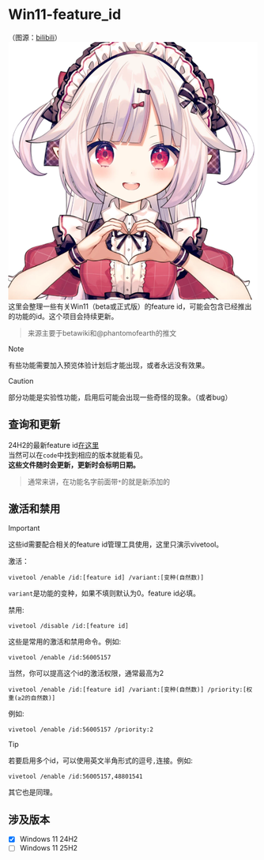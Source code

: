 # Win11-feature_id
（图源：[bilibili](https://www.bilibili.com/opus/1080968462968291334?spm_id_from=333.1387.0.0)）  
![欢迎](image/1758386839626.png)  
这里会整理一些有关Win11（beta或正式版）的feature id，可能会包含已经推出的功能的id。这个项目会持续更新。  
> 来源主要于betawiki和@phantomofearth的推文  

> [!NOTE]
> 有些功能需要加入预览体验计划后才能出现，或者永远没有效果。

> [!CAUTION]
> 部分功能是实验性功能，启用后可能会出现一些奇怪的现象。（或者bug）

## 查询和更新
24H2的最新feature id[在这里](24H2-25H2/20250930_24H2-id.txt)  
当然可以在`code`中找到相应的版本就能看见。  
**这些文件随时会更新，更新时会标明日期。**
> 通常来讲，在功能名字前面带`*`的就是新添加的

## 激活和禁用
> [!IMPORTANT]
> 这些id需要配合相关的feature id管理工具使用，这里只演示vivetool。

激活：
```
vivetool /enable /id:[feature id] /variant:[变种(自然数)]
```
`variant`是功能的变种，如果不填则默认为0。feature id必填。

禁用:
```
vivetool /disable /id:[feature id]
```
这些是常用的激活和禁用命令。例如:
```
vivetool /enable /id:56005157
```

当然，你可以提高这个id的激活权限，通常最高为2
```
vivetool /enable /id:[feature id] /variant:[变种(自然数)] /priority:[权重(≥2的自然数)]
```
例如:
```
vivetool /enable /id:56005157 /priority:2
```
> [!TIP]
> 若要启用多个id，可以使用英文半角形式的逗号`,`连接。例如:

```
vivetool /enable /id:56005157,48801541
```

其它也是同理。
## 涉及版本
- [x] Windows 11 24H2
- [ ] Windows 11 25H2

